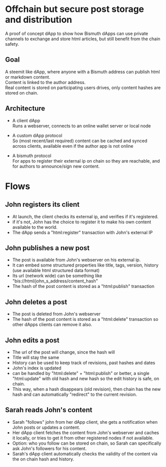 # Offchain but secure post storage and distribution

A proof of concept dApp to show how Bismuth dApps can use private channels to exchange and store html articles, but still benefit from the chain safety.

## Goal

A steemit like dApp, where anyone with a Bismuth address can publish html or markdown content.  
Content is linked to the author address.  
Real content is stored on participating users drives, only content hashes are stored on chain.  

## Architecture

- A client dApp  
  Runs a webserver, connects to an online wallet server or local node

- A custom dApp protocol  
  So (most recent/last required) content can be cached and synced across clients, available even if the author app is not online
  
- A bismuth protocol  
  For apps to register their external ip on chain so they are reachable, and for authors to announce/sign new content.
  

# Flows

## John registers its client

- At launch, the client checks its external ip, and verifies if it's registered.  
- if it's not, John has the choice to register it to make his own content available to the world.
- The dApp sends a "html:register" transaction with John's external IP

## John publishes a new post

- The post is available from John's webserver on his external ip. 
- It can embed some structured properties like title, tags, version, history (use available html structured data format)
- Its url (network wide) can be something like "bis://html/john_s_address/content_hash"
- The hash of the post content is stored as a "html:publish" transaction

## John deletes a post

- The post is deleted from John's webserver
- The hash of the post content is stored as a "html:delete" transaction so other dApps clients can remove it also.

## John edits a post

- The url of the post will change, since the hash will
- Title will stay the same
- History can be used to keep track of revisions, past hashes and dates
- John's index is updated
- can be handled by "html:delete" + "html:publish" or better, a single "html:update" with old hash and new hash so the edit history is safe, on chain.
- This way, when a hash disappears (old revision), then chain has the new hash and can automatically "redirect" to the current revision.

## Sarah reads John's content

- Sarah "follows" john from her dApp client, she gets a notification when John posts or updates a content.
- Her dApp client fetches the content from John's webserver and caches it locally, or tries to get it from other registered nodes if not available.
- Option: who you follow can be stored on chain, so Sarah can specifically ask John's followers for his content.
- Sarah's dApp client automatically checks the validity of the content via the on chain hash and history.
